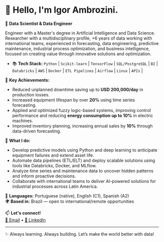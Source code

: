 # 👋 Hello, I'm Igor Ambrozini.

🎯 **Data Scientist & Data Engineer**

Engineer with a Master's degree in Artificial Intelligence and Data Science. Researcher with a multidisciplinary profile, +6 years of data working with international teams, experienced in forecasting, data engineering, predictive maintenance, industrial process optimization, and business intelligence, focused on creating value through innovative solutions and optimization.

- 📚 **Tech Stack:**
`Python` | `Scikit-learn` | `TensorFlow` | `SQL/PostgreSQL` |  `BI` |  
`Databricks` | `AWS` | `Docker` | `ETL Pipelines` | ``Airflow`` | `Linux` | `APIs` |


🚀 **Key Achievements:**
- Reduced unplanned downtime saving up to **USD 200,000/day** in production losses.
- Increased equipment lifespan by over **20%** using time series forecasting.
- Applied and optimized fuzzy logic-based systems, improving control performance and reducing **energy consumption up to 10%** in electric machines.
- Improved inventory planning, increasing annual sales by **10%** through data-driven forecasting.

🔧 **What I do:**
- Develop predictive models using Python and deep learning to anticipate equipment failures and extend asset life.
- Automate data pipelines (ETL/ELT) and deploy scalable solutions using tools like Databricks, Docker, and MLflow.
- Analyze time series and maintenance data to uncover hidden patterns and inform proactive decisions.
- Collaborate with international teams to deliver AI-powered solutions for industrial processes across Latin America.

💬 **Languages:** Portuguese (native), English (C1), Spanish (A2)  
🌍 **Based in:** Brazil — open to international/remote opportunities

📫 **Let's connect!**  
[📧 Email](mailto:igorwebd@gmail.com) • [💼 LinkedIn](https://www.linkedin.com/in/igor-ambrozini)

---

✨ Always learning. Always building. Let’s make the world better with data!
